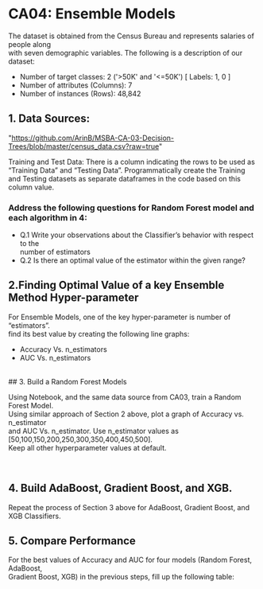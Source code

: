 # CA04: Ensemble Models
The dataset is obtained from the Census Bureau and represents salaries of people along \
with seven demographic variables. The following is a description of our dataset: 
* Number of target classes: 2 ('>50K' and '<=50K') [ Labels: 1, 0 ] 
* Number of attributes (Columns): 7 
* Number of instances (Rows): 48,842 


## 1. Data Sources:
"https://github.com/ArinB/MSBA-CA-03-Decision-Trees/blob/master/census_data.csv?raw=true"
<br>

Training and Test Data: There is a column indicating the rows to be used as “Training Data”
and “Testing Data”. Programmatically create the Training and Testing datasets as
separate dataframes in the code based on this column value.

### Address the following questions for Random Forest model and each algorithm in 4:
* Q.1 Write your observations about the Classifier’s behavior with respect to the \
number of estimators
* Q.2 Is there an optimal value of the estimator within the given range?

## 2.Finding Optimal Value of a key Ensemble Method Hyper-parameter
For Ensemble Models, one of the key hyper-parameter is number of “estimators”. \
find its best value by creating the following line graphs:

* Accuracy Vs. n_estimators
* AUC Vs. n_estimators

<br>
## 3. Build a Random Forest Models

Using Notebook, and the same data source from CA03, train a Random Forest Model. \
Using similar approach of Section 2 above, plot a graph of Accuracy vs. n_estimator \
and AUC Vs. n_estimator. Use n_estimator values as [50,100,150,200,250,300,350,400,450,500]. \
Keep all other hyperparameter values at default.

<br>

## 4. Build AdaBoost, Gradient Boost, and XGB.
Repeat the process of Section 3 above for AdaBoost, Gradient Boost, and XGB Classifiers.


## 5. Compare Performance

For the best values of Accuracy and AUC for four models (Random Forest, AdaBoost, \
Gradient Boost, XGB) in the previous steps, fill up the following table:



